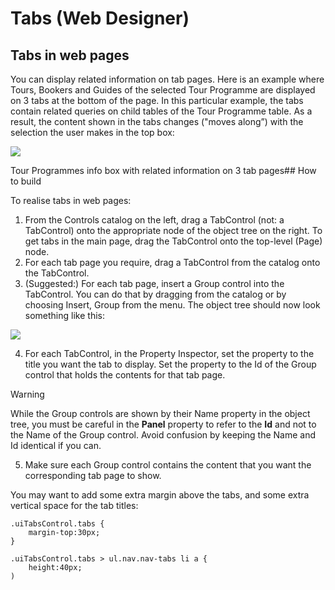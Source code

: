 # Tabs (Web Designer)

## Tabs in web pages

You can display related information on tab pages. Here is an example where Tours, Bookers and Guides of the selected Tour Programme are displayed on 3 tabs at the bottom of the page. In this particular example, the tabs contain related queries on child tables of the Tour Programme table. As a result, the content shown in the tabs changes ("moves along”) with the selection the user makes in the top box:

![](/api/Web%20and%20app%20UIs/Web%20Designer%20controls/assets/5b39d89b-9be6-467d-867f-3c37f0d6e1d7.png)

Tour Programmes info box with related information on 3 tab pages## How to build

To realise tabs in web pages:

1. From the Controls catalog on the left, drag a TabControl (not: a TabControl) onto the appropriate node of the object tree on the right. To get tabs in the main page, drag the TabControl onto the top-level (Page) node.
2. For each tab page you require, drag a TabControl from the catalog onto the TabControl.
3. (Suggested:) For each tab page, insert a Group control into the TabControl. You can do that by dragging from the catalog or by choosing Insert, Group from the menu. The object tree should now look something like this:

![](/api/Web%20and%20app%20UIs/Web%20Designer%20controls/assets/a7bd4d9d-472a-4874-8d20-266a58f7be8e.png)

4. For each TabControl, in the Property Inspector, set the property to the title you want the tab to display. Set the property to the Id of the Group control that holds the contents for that tab page.

> [!WARNING]
> While the Group controls are shown by their Name property in the object tree, you must be careful in the **Panel** property to refer to the **Id** and not to the Name of the Group control. Avoid confusion by keeping the Name and Id identical if you can.

5. Make sure each Group control contains the content that you want the corresponding tab page to show.

You may want to add some extra margin above the tabs, and some extra vertical space for the tab titles:

```language-css
.uiTabsControl.tabs {
	margin-top:30px;
}

.uiTabsControl.tabs > ul.nav.nav-tabs li a {
	height:40px;
)
```

 